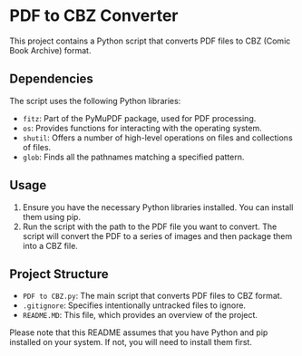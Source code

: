 # PDF to CBZ Converter

This project contains a Python script that converts PDF files to CBZ (Comic Book Archive) format.

## Dependencies

The script uses the following Python libraries:

- `fitz`: Part of the PyMuPDF package, used for PDF processing.
- `os`: Provides functions for interacting with the operating system.
- `shutil`: Offers a number of high-level operations on files and collections of files.
- `glob`: Finds all the pathnames matching a specified pattern.

## Usage

1. Ensure you have the necessary Python libraries installed. You can install them using pip.
2. Run the script with the path to the PDF file you want to convert. The script will convert the PDF to a series of images and then package them into a CBZ file.

## Project Structure

- `PDF to CBZ.py`: The main script that converts PDF files to CBZ format.
- `.gitignore`: Specifies intentionally untracked files to ignore.
- `README.MD`: This file, which provides an overview of the project.

Please note that this README assumes that you have Python and pip installed on your system. If not, you will need to install them first.
